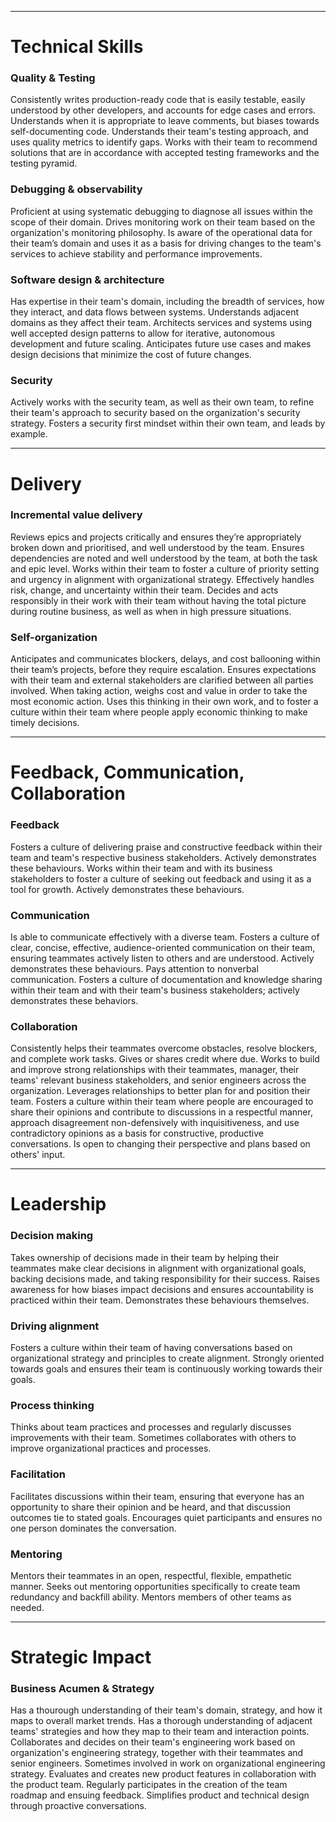 ***
# Technical Skills
### Quality & Testing
Consistently writes production-ready code that is easily testable, easily understood by other developers, and accounts for edge cases and errors. Understands when it is appropriate to leave comments, but biases towards self-documenting code.
Understands their team's testing approach, and uses quality metrics to identify gaps. Works with their team to recommend solutions that are in accordance with accepted testing frameworks and the testing pyramid.

### Debugging & observability
Proficient at using systematic debugging to diagnose all issues within the scope of their domain.
Drives monitoring work on their team based on the organization's monitoring philosophy. Is aware of the operational data for their team’s domain and uses it as a basis for driving changes to the team's services to achieve stability and performance improvements.

### Software design & architecture
Has expertise in their team's domain, including the breadth of services, how they interact, and data flows between systems. Understands adjacent domains as they affect their team.
Architects services and systems using well accepted design patterns to allow for iterative, autonomous development and future scaling. Anticipates future use cases and makes design decisions that minimize the cost of future changes. 

### Security
Actively works with the security team, as well as their own team, to refine their team's approach to security based on the organization's security strategy. Fosters a security first mindset within their own team, and leads by example.

***
# Delivery
### Incremental value delivery
Reviews epics and projects critically and ensures they’re appropriately broken down and prioritised, and well understood by the team.
Ensures dependencies are noted and well understood by the team, at both the task and epic level. Works within their team to foster a culture of priority setting and urgency in alignment with organizational strategy.
Effectively handles risk, change, and uncertainty within their team. Decides and acts responsibly in their work with their team without having the total picture during routine business, as well as when in high pressure situations.

### Self-organization
Anticipates and communicates blockers, delays, and cost ballooning within their team’s projects, before they require escalation. Ensures expectations with their team and external stakeholders are clarified between all parties involved. 
When taking action, weighs cost and value in order to take the most economic action. Uses this thinking in their own work, and to foster a culture within their team where people apply economic thinking to make timely decisions.

***
# Feedback, Communication, Collaboration 
### Feedback
Fosters a culture of delivering praise and constructive feedback within their team and team's respective business stakeholders. Actively demonstrates these behaviours. 
Works within their team and with its business stakeholders to foster a culture of seeking out feedback and using it as a tool for growth. Actively demonstrates these behaviours. 

### Communication
Is able to communicate effectively with a diverse team. Fosters a culture of clear, concise, effective, audience-oriented communication on their team, ensuring teammates actively listen to others and are understood. Actively demonstrates these behaviours. Pays attention to nonverbal communication. 
Fosters a culture of documentation and knowledge sharing within their team and with their team's business stakeholders; actively demonstrates these behaviors.

### Collaboration
Consistently helps their teammates overcome obstacles, resolve blockers, and complete work tasks. Gives or shares credit where due.
Works to build and improve strong relationships with their teammates, manager, their teams' relevant business stakeholders, and senior engineers across the organization. Leverages relationships to better plan for and position their team.
Fosters a culture within their team where people are encouraged to share their opinions and contribute to discussions in a respectful manner, approach disagreement non-defensively with inquisitiveness, and use contradictory opinions as a basis for constructive, productive conversations. Is open to changing their perspective and plans based on others' input. 

***
# Leadership
### Decision making
Takes ownership of decisions made in their team by helping their teammates make clear decisions in alignment with organizational goals, backing decisions made, and taking responsibility for their success. Raises awareness for how biases impact decisions and ensures accountability is practiced within their team. Demonstrates these behaviours themselves.

### Driving alignment
Fosters a culture within their team of having conversations based on organizational strategy and principles to create alignment. Strongly oriented towards goals and ensures their team is continuously working towards their goals.

### Process thinking
Thinks about team practices and processes and regularly discusses improvements with their team. Sometimes collaborates with others to improve organizational practices and processes.

### Facilitation
Facilitates discussions within their team, ensuring that everyone has an opportunity to share their opinion and be heard, and that discussion outcomes tie to stated goals. Encourages quiet participants and ensures no one person dominates the conversation.

### Mentoring
Mentors their teammates in an open, respectful, flexible, empathetic manner. Seeks out mentoring opportunities specifically to create team redundancy and backfill ability. Mentors members of other teams as needed. 

***
# Strategic Impact
### Business Acumen & Strategy
Has a thourough understanding of their team's domain, strategy, and how it maps to overall market trends. Has a thorough understanding of adjacent teams' strategies and how they map to their team and interaction points.
Collaborates and decides on their team's engineering work based on organization's engineering strategy, together with their teammates and senior engineers. Sometimes involved in work on organizational engineering strategy.
Evaluates and creates new product features in collaboration with the product team. Regularly participates in the creation of the team roadmap and ensuing feedback. Simplifies product and technical design through proactive conversations.